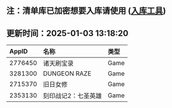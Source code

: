 ## 注：清单库已加密想要入库请使用 ([入库工具](https://github.com/BlankTMing/ManifestAutoUpdate/releases))

## 更新时间：2025-01-03 13:18:20
| AppID | 名称 | 类型  |
| :-------------------- | :----------------------------- | :----------- |
| 2776450 | 诸天刷宝录| Game |
| 3281300 | DUNGEON RAZE| Game |
| 2715370 | 旧日女修| Game |
| 2353130 | 刻印战记2：七圣英雄| Game |
